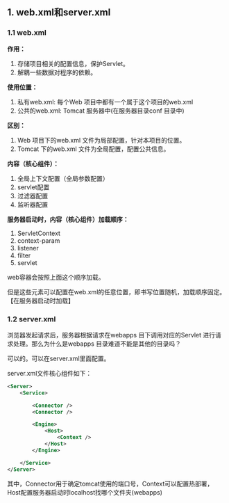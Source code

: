 
## 1. web.xml和server.xml

### 1.1 web.xml

**作用：**

1. 存储项目相关的配置信息，保护Servlet。
2. 解耦一些数据对程序的依赖。

**使用位置：**

1. 私有web.xml: 每个Web 项目中都有一个属于这个项目的web.xml
2. 公共的web.xml: Tomcat 服务器中(在服务器目录conf 目录中)

**区别：**

1. Web 项目下的web.xml 文件为局部配置，针对本项目的位置。
2. Tomcat 下的web.xml 文件为全局配置，配置公共信息。

**内容（核心组件）：**

1. 全局上下文配置（全局参数配置）
2. servlet配置
3. 过滤器配置
4. 监听器配置

**服务器启动时，内容（核心组件）加载顺序：**

1. ServletContext
2. context-param
3. listener
4. filter
5. servlet

web容器会按照上面这个顺序加载。

但是这些元素可以配置在web.xml的任意位置，即书写位置随机，加载顺序固定。【在服务器启动时加载】

### 1.2 server.xml

浏览器发起请求后，服务器根据请求在webapps 目下调用对应的Servlet 进行请求处理。那么为什么是webapps 目录难道不能是其他的目录吗？

可以的。可以在server.xml里面配置。

server.xml文件核心组件如下：

```xml
<Server>
    <Service>

        <Connector />
        <Connector />

        <Engine>
            <Host>
                <Context />
            </Host>
        </Engine>

    </Service>
</Server>
```

其中，Connector用于确定tomcat使用的端口号，Context可以配置热部署，Host配置服务器启动时localhost找哪个文件夹(webapps)
